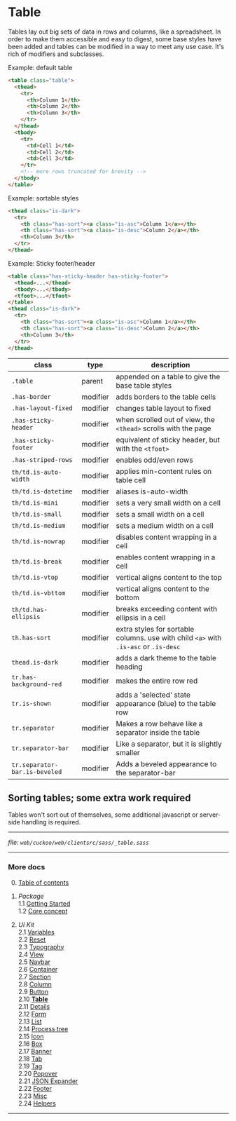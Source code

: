 # Table

Tables lay out big sets of data in rows and columns, like a spreadsheet. In order
to make them accessible and easy to digest, some base styles have been added and
tables can be modified in a way to meet any use case. It's rich of modifiers
and subclasses.

Example: default table
```html
<table class="table">
  <thead>
    <tr>
      <th>Column 1</th>
      <th>Column 2</th>
      <th>Column 3</th>
    </tr>
  </thead>
  <tbody>
    <tr>
      <td>Cell 1</td>
      <td>Cell 2</td>
      <td>Cell 3</td>
    </tr>
    <!-- more rows truncated for brevity -->
  </tbody>
</table>
```

Example: sortable styles
```html
<thead class="is-dark">
  <tr>
    <th class="has-sort"><a class="is-asc">Column 1</a></th>
    <th class="has-sort"><a class="is-desc">Column 2</a></th>
    <th>Column 3</th>
  </tr>
</thead>
```

Example: Sticky footer/header
```html
<table class="has-sticky-header has-sticky-footer">
  <thead>...</thead>
  <tbody>...</tbody>
  <tfoot>...</tfoot>
</table>
<thead class="is-dark">
  <tr>
    <th class="has-sort"><a class="is-asc">Column 1</a></th>
    <th class="has-sort"><a class="is-desc">Column 2</a></th>
    <th>Column 3</th>
  </tr>
</thead>
```

| class                         | type     | description                                                                          |
| ----------------------------- | -------- | ------------------------------------------------------------------------------------ |
| `.table`                      | parent   | appended on a table to give the base table styles                                    |
| `.has-border`                 | modifier | adds borders to the table cells                                                      |
| `.has-layout-fixed`           | modifier | changes table layout to fixed                                                        |
| `.has-sticky-header`          | modifier | when scrolled out of view, the `<thead>` scrolls with the page                       |
| `.has-sticky-footer`          | modifier | equivalent of sticky header, but with the `<tfoot>`                                  |
| `.has-striped-rows`           | modifier | enables odd/even rows                                                                |
| `th/td.is-auto-width`         | modifier | applies min-content rules on table cell                                              |
| `th/td.is-datetime`           | modifier | aliases is-auto-width                                                                |
| `th/td.is-mini`               | modifier | sets a very small width on a cell                                                    |
| `th/td.is-small`              | modifier | sets a small width on a cell                                                         |
| `th/td.is-medium`             | modifier | sets a medium width on a cell                                                        |
| `th/td.is-nowrap`             | modifier | disables content wrapping in a cell                                                  |
| `th/td.is-break`              | modifier | enables content wrapping in a cell                                                   |
| `th/td.is-vtop`               | modifier | vertical aligns content to the top                                                   |
| `th/td.is-vbttom`             | modifier | vertical aligns content to the bottom                                                |
| `th/td.has-ellipsis`          | modifier | breaks exceeding content with ellipsis in a cell                                     |
| `th.has-sort`                 | modifier | extra styles for sortable columns. use with child `<a>` with `.is-asc` or `.is-desc` |
| `thead.is-dark`               | modifier | adds a dark theme to the table heading                                               |
| `tr.has-background-red`       | modifier | makes the entire row red                                                             |
| `tr.is-shown`                 | modifier | adds a 'selected' state appearance (blue) to the table row                           |
| `tr.separator`                | modifier | Makes a row behave like a separator inside the table                                 |
| `tr.separator-bar`            | modifier | Like a separator, but it is slightly smaller                                         |
| `tr.separator-bar.is-beveled` | modifier | Adds a beveled appearance to the separator-bar                                       |

## Sorting tables; some extra work required
Tables won't sort out of themselves, some additional javascript or server-side
handling is required.

---
_file: `web/cuckoo/web/clientsrc/sass/_table.sass`_

---

### More docs

0. [Table of contents](../index.md)

1. _Package_  
  1.1 [Getting Started](../package/getting-started.md)  
  1.2 [Core concept](../package/concept.md)  

2. _UI Kit_  
  2.1 [Variables](./var.md)  
  2.2 [Reset](./reset.md)  
  2.3 [Typography](./typography.md)  
  2.4 [View](./view.md)  
  2.5 [Navbar](./navbar.md)  
  2.6 [Container](./container.md)  
  2.7 [Section](./section.md)  
  2.8 [Column](./column.md)  
  2.9 [Button](./button.md)  
  2.10 **[Table](./table.md)**  
  2.11 [Details](./details.md)  
  2.12 [Form](./form.md)  
  2.13 [List](./list.md)  
  2.14 [Process tree](./process-tree.md)  
  2.15 [Icon](./icon.md)  
  2.16 [Box](./box.md)  
  2.17 [Banner](./banner.md)  
  2.18 [Tab](./tab.md)  
  2.19 [Tag](./tag.md)  
  2.20 [Popover](./popover.md)  
  2.21 [JSON Expander](./json-expander.md)  
  2.22 [Footer](./footer.md)  
  2.23 [Misc](./misc.md)  
  2.24 [Helpers](./helpers.md)  

---
